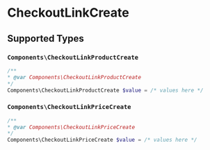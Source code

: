 # CheckoutLinkCreate


## Supported Types

### `Components\CheckoutLinkProductCreate`

```php
/**
* @var Components\CheckoutLinkProductCreate
*/
Components\CheckoutLinkProductCreate $value = /* values here */
```

### `Components\CheckoutLinkPriceCreate`

```php
/**
* @var Components\CheckoutLinkPriceCreate
*/
Components\CheckoutLinkPriceCreate $value = /* values here */
```

